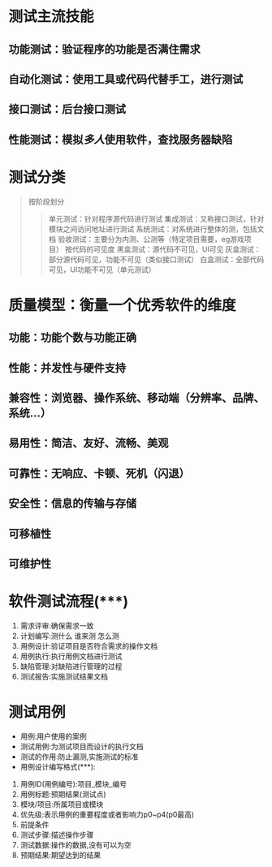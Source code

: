 # 测试主流技能
## 功能测试：验证程序的功能是否满住**需求**
## 自动化测试：使用**工具**或**代码**代替手工，进行测试
## 接口测试：后台接口测试
## 性能测试：模拟*多人*使用软件，查找服务器缺陷

# 测试分类
> 按阶段划分
>> 单元测试：针对程序源代码进行测试
>> 集成测试：又称接口测试，针对模块之间访问地址进行测试
>> 系统测试：对系统进行整体的测，包括文档
>> 验收测试：主要分为内测、公测等（特定项目需要，eg游戏项目）
> 按代码的可见度
>> 黑盒测试：源代码不可见，UI可见
>> 灰盒测试：部分源代码可见，功能不可见（类似接口测试）
>> 白盒测试：全部代码可见，UI功能不可见（单元测试）

# 质量模型：衡量一个优秀软件的维度
## 功能：功能个数与功能正确
## 性能：并发性与硬件支持
## 兼容性：浏览器、操作系统、移动端（分辨率、品牌、系统...）
## 易用性：简洁、友好、流畅、美观
## 可靠性：无响应、卡顿、死机（闪退）
## 安全性：信息的传输与存储
## 可移植性
## 可维护性

# 软件测试流程(***)
1. 需求评审:确保需求一致
2. 计划编写:测什么 谁来测 怎么测
3. 用例设计:验证项目是否符合需求的操作文档
4. 用例执行:执行用例文档进行测试
5. 缺陷管理:对缺陷进行管理的过程
6. 测试报告:实施测试结果文档

# 测试用例
* 用例:用户使用的案例
* 测试用例:为测试项目而设计的执行文档
* 测试的作用:防止漏测,实施测试的标准
* 用例设计编写格式(***):
1. 用例ID(用例编号):项目_模块_编号
2. 用例标题:预期结果(测试点)
3. 模块/项目:所属项目或模块
4. 优先级:表示用例的重要程度或者影响力p0~p4(p0最高)
5. 前提条件
6. 测试步骤:描述操作步骤
7. 测试数据:操作的数据,没有可以为空
8. 预期结果:期望达到的结果

